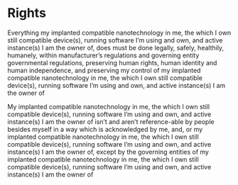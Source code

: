 # Rights
Everything my implanted compatible nanotechnology in me, the which I own still compatible device(s), running software I’m using and own, and active instance(s) I am the owner of, does must be done legally, safely, healthily, humanely, within manufacturer’s regulations and governing entity governmental regulations, preserving human rights, human identity and human independence, and preserving my control of my implanted compatible nanotechnology in me, the which I own still compatible device(s), running software I’m using and own, and active instance(s) I am the owner of

My implanted compatible nanotechnology in me, the which I own still compatible device(s), running software I’m using and own, and active instance(s) I am the owner of isn’t and aren’t reference-able by people besides myself in a way which is acknowledged by me, and, or my implanted compatible nanotechnology in me, the which I own still compatible device(s), running software I’m using and own, and active instance(s) I am the owner of, except by the governing entities of my implanted compatible nanotechnology in me, the which I own still compatible device(s), running software I’m using and own, and active instance(s) I am the owner of
